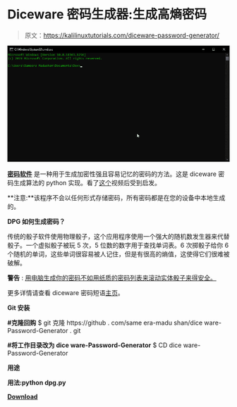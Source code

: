# Diceware 密码生成器:生成高熵密码

> 原文：<https://kalilinuxtutorials.com/diceware-password-generator/>

[![Diceware Password Generator : Generate High Entropy Passwords](img/6204121778ba38e80d75103904f1c783.png "Diceware Password Generator : Generate High Entropy Passwords")](https://1.bp.blogspot.com/-dp28mMbXNv4/YFTs6BbaZgI/AAAAAAAAIms/0dN7H7y6skIZ3I3W5ge7rWULXdGFd0DsACLcBGAsYHQ/s981/Diceware.gif)

[**密码软件**](https://theworld.com/~reinhold/diceware.html) 是一种用于生成加密性强且容易记忆的密码的方法。这是 diceware 密码生成算法的 python 实现。看了[这个](https://youtu.be/Pe_3cFuSw1E)视频后受到启发。

**注意:**该程序不会以任何形式存储密码，所有密码都是在您的设备中本地生成的。

**DPG 如何生成密码？**

传统的骰子软件使用物理骰子，这个应用程序使用一个强大的随机数发生器来代替骰子。一个虚拟骰子被玩 5 次，5 位数的数字用于查找单词表。6 次掷骰子给你 6 个随机的单词，这些单词很容易被人记住，但是有很高的熵值，这使得它们很难被破解。

**警告** : [用电脑生成你的密码不如用纸质的密码列表来滚动实体骰子来得安全。](https://theworld.com/~reinhold/dicewarefaq.html#:~:text=Generating%20truly%20random%20numbers%20using%20a,better%20way%20to%20select%20passphrase%20words.)

更多详情请查看 diceware 密码短语[主页](https://theworld.com/~reinhold/diceware.html)。

**Git 安装**

**#克隆回购**
$ git 克隆 https://github . com/same era-madu shan/dice ware-Password-Generator . git

**#将工作目录改为 dice ware-Password-Generator**
$ CD dice ware-Password-Generator

**用途**

**用法:python dpg.py**

[**Download**](https://github.com/sameera-madushan/Diceware-Password-Generator)